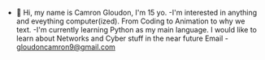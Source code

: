 - 👋 Hi, my name is Camron Gloudon, I'm 15 yo.
-I'm interested in anything and eveything computer(ized). From Coding to Animation to why we text. 
-I'm currently learning Python as my main language.
I would like to learn about Networks and Cyber stuff in the near future
Email - gloudoncamron9@gmail.com
